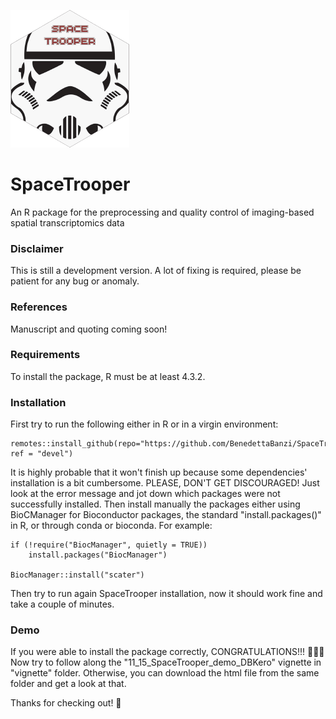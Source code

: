 ![alt text](https://github.com/BenedettaBanzi/SpaceTrooper_BB/blob/devel/SpaceTrooper_logo.png)
# SpaceTrooper
An R package for the preprocessing and quality control of imaging-based spatial transcriptomics data

### Disclaimer
This is still a development version. A lot of fixing is required, please be patient for any
bug or anomaly.

### References
Manuscript and quoting coming soon!

### Requirements
To install the package, R must be at least 4.3.2.

### Installation
First try to run the following either in R or in a virgin environment:
```
remotes::install_github(repo="https://github.com/BenedettaBanzi/SpaceTrooper_BB", ref = "devel")
```

It is highly probable that it won't finish up because some dependencies' installation is a bit cumbersome.
PLEASE, DON'T GET DISCOURAGED! Just look at the error message and jot down which packages were not successfully
installed. Then install manually the packages either using BioCManager for Bioconductor packages, the standard 
"install.packages()" in R, or through conda or bioconda. For example:
```
if (!require("BiocManager", quietly = TRUE))
    install.packages("BiocManager")

BiocManager::install("scater")
```
Then try to run again SpaceTrooper installation, now it should work fine and take a couple of minutes.

### Demo
If you were able to install the package correctly, CONGRATULATIONS!!! 🎉🎉🎉
Now try to follow along the "11_15_SpaceTrooper_demo_DBKero" vignette in "vignette" folder.
Otherwise, you can download the html file from the same folder and get a look at that.

Thanks for checking out! 🌸

